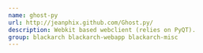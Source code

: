 ```yaml
---
name: ghost-py
url: http://jeanphix.github.com/Ghost.py/
description: Webkit based webclient (relies on PyQT).
group: blackarch blackarch-webapp blackarch-misc
---
```

